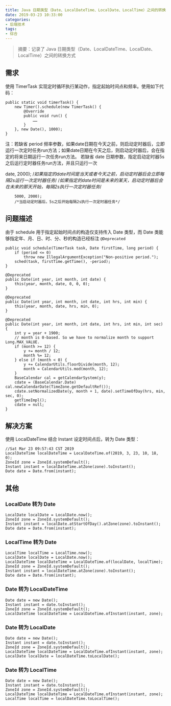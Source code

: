 ```yaml
---
title: Java 日期类型（Date、LocalDateTime、LocalDate、LocalTime）之间的转换
date: 2019-03-23 10:33:00
categories:
- 后端技术
tags:
- 综合
---
```


> 摘要：记录了 Java 日期类型（Date、LocalDateTime、LocalDate、LocalTime）之间的转换方式

<!-- more -->

## 需求
使用 TimerTask 实现定时循环执行某动作，指定起始时间点和频率。使用如下代码：

```
public static void timerTask() {
    new Timer().schedule(new TimerTask() {
        @Override
        public void run() {
            ……
        }
    }, new Date(), 1000);
}
```

注：若缺省 period 频率参数，如果date日期在今天之前，则启动定时器后，立即运行一次定时任务run方法；如果date日期在今天之后，则启动定时器后，会在指定的将来日期运行一次任务run方法。
若缺省 date 日期参数，指定启动定时器5s之后运行定时器任务run方法，并且只运行一次

date, 2000);
        /*如果指定的date时间是当天或者今天之前，启动定时器后会立即每隔2s运行一次定时器任务*/
        /*如果指定的date时间是未来的某天，启动定时器后会在未来的那天开始，每隔2s执行一次定时器任务*/

        5000, 2000);
        /*当启动定时器后，5s之后开始每隔2s执行一次定时器任务*/

## 问题描述
由于 schedule 用于指定起始时间点的构造仅支持传入 Date 类型，而 Date 类能够指定年、月、日、时、分、秒的构造已经标注 `@Deprecated`

```
public void schedule(TimerTask task, Date firstTime, long period) {
    if (period <= 0)
        throw new IllegalArgumentException("Non-positive period.");
    sched(task, firstTime.getTime(), -period);
}
```

```
@Deprecated
public Date(int year, int month, int date) {
    this(year, month, date, 0, 0, 0);
}

@Deprecated
public Date(int year, int month, int date, int hrs, int min) {
    this(year, month, date, hrs, min, 0);
}

@Deprecated
public Date(int year, int month, int date, int hrs, int min, int sec) {
    int y = year + 1900;
    // month is 0-based. So we have to normalize month to support Long.MAX_VALUE.
    if (month >= 12) {
        y += month / 12;
        month %= 12;
    } else if (month < 0) {
        y += CalendarUtils.floorDivide(month, 12);
        month = CalendarUtils.mod(month, 12);
    }
    BaseCalendar cal = getCalendarSystem(y);
    cdate = (BaseCalendar.Date) cal.newCalendarDate(TimeZone.getDefaultRef());
    cdate.setNormalizedDate(y, month + 1, date).setTimeOfDay(hrs, min, sec, 0);
    getTimeImpl();
    cdate = null;
}
```

## 解决方案
使用 LocalDateTime 结合 Instant 设定时间点后，转为 Date 类型：

```
//Sat Mar 23 09:57:43 CST 2019
LocalDateTime localDateTime = LocalDateTime.of(2019, 3, 23, 10, 18, 0);
ZoneId zone = ZoneId.systemDefault();
Instant instant = localDateTime.atZone(zone).toInstant();
Date date = Date.from(instant);
```

## 其他
### LocalDate 转为 Date
```
LocalDate localDate = LocalDate.now();
ZoneId zone = ZoneId.systemDefault();
Instant instant = localDate.atStartOfDay().atZone(zone).toInstant();
Date date = Date.from(instant);
```

### LocalTime 转为 Date
```
LocalTime localTime = LocalTime.now();
LocalDate localDate = LocalDate.now();
LocalDateTime localDateTime = LocalDateTime.of(localDate, localTime);
ZoneId zone = ZoneId.systemDefault();
Instant instant = localDateTime.atZone(zone).toInstant();
Date date = Date.from(instant);
```

### Date 转为 LocalDateTime
```
Date date = new Date();
Instant instant = date.toInstant();
ZoneId zone = ZoneId.systemDefault();
LocalDateTime localDateTime = LocalDateTime.ofInstant(instant, zone);
```

### Date 转为 LocalDate
```
Date date = new Date();
Instant instant = date.toInstant();
ZoneId zone = ZoneId.systemDefault();
LocalDateTime localDateTime = LocalDateTime.ofInstant(instant, zone);
LocalDate localDate = localDateTime.toLocalDate();
```

### Date 转为 LocalTime
```
Date date = new Date();
Instant instant = date.toInstant();
ZoneId zone = ZoneId.systemDefault();
LocalDateTime localDateTime = LocalDateTime.ofInstant(instant, zone);
LocalTime localTime = localDateTime.toLocalTime();
```

